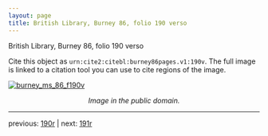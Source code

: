 ```yaml
---
layout: page
title: British Library, Burney 86, folio 190 verso
---
```


British Library, Burney 86, folio 190 verso

Cite this object as `urn:cite2:citebl:burney86pages.v1:190v`.  The full image is linked to a citation tool you can use to cite regions of the image.

[![burney_ms_86_f190v](http://www.homermultitext.org/iipsrv?IIIF=/project/homer/pyramidal/deepzoom/citebl/burney86imgs/v1/burney_ms_86_f190v.tif/full/800,/0/default.jpg)](http://www.homermultitext.org/ict2/?urn=urn:cite2:citebl:burney86imgs.v1:burney_ms_86_f190v) 

<p style="text-align: center; font-style: italic;">Image in the public domain.</p>

---

previous: [190r](../190r/) | next: [191r](../191r/)